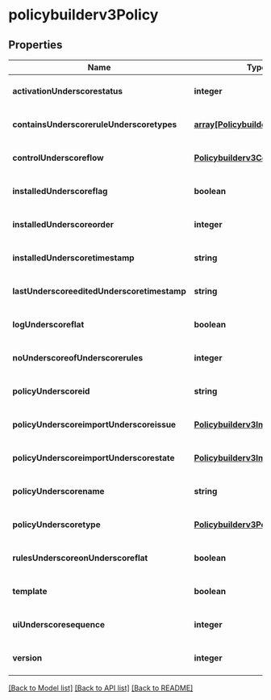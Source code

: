 # policybuilderv3Policy

## Properties
Name | Type | Description | Notes
------------ | ------------- | ------------- | -------------
**activationUnderscorestatus** | **integer** |  | [optional] [default to null]
**containsUnderscoreruleUnderscoretypes** | [**array[Policybuilderv3RuleType]**](Policybuilderv3RuleType.md) |  | [optional] [default to null]
**controlUnderscoreflow** | [**Policybuilderv3ControlFlow**](Policybuilderv3ControlFlow.md) |  | [optional] [default to null]
**installedUnderscoreflag** | **boolean** |  | [optional] [default to null]
**installedUnderscoreorder** | **integer** |  | [optional] [default to null]
**installedUnderscoretimestamp** | **string** |  | [optional] [default to null]
**lastUnderscoreeditedUnderscoretimestamp** | **string** |  | [optional] [default to null]
**logUnderscoreflat** | **boolean** |  | [optional] [default to null]
**noUnderscoreofUnderscorerules** | **integer** |  | [optional] [default to null]
**policyUnderscoreid** | **string** |  | [optional] [default to null]
**policyUnderscoreimportUnderscoreissue** | [**Policybuilderv3ImportIssue**](Policybuilderv3ImportIssue.md) |  | [optional] [default to null]
**policyUnderscoreimportUnderscorestate** | [**Policybuilderv3ImportState**](Policybuilderv3ImportState.md) |  | [optional] [default to null]
**policyUnderscorename** | **string** |  | [optional] [default to null]
**policyUnderscoretype** | [**Policybuilderv3PolicyType**](Policybuilderv3PolicyType.md) |  | [optional] [default to null]
**rulesUnderscoreonUnderscoreflat** | **boolean** |  | [optional] [default to null]
**template** | **boolean** |  | [optional] [default to null]
**uiUnderscoresequence** | **integer** |  | [optional] [default to null]
**version** | **integer** |  | [optional] [default to null]

[[Back to Model list]](../README.md#documentation-for-models) [[Back to API list]](../README.md#documentation-for-api-endpoints) [[Back to README]](../README.md)


